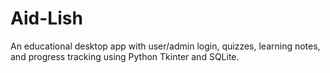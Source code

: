 # Aid-Lish
An educational desktop app with user/admin login, quizzes, learning notes, and progress tracking using Python Tkinter and SQLite.
